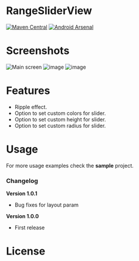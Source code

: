 # RangeSliderView
[![Maven Central](https://maven-badges.herokuapp.com/maven-central/com.github.channguyen/rsv/badge.svg)](https://maven-badges.herokuapp.com/maven-central/com.github.channguyen/rsv)
[![Android Arsenal](https://img.shields.io/badge/Android%20Arsenal-RangeSliderView-green.svg?style=flat)](https://android-arsenal.com/details/1/2511)

# Screenshots
![Main screen](/screenshots/sc.png)
![image](https://github.com/thows/llsmp/blob/master/sliderview-master/screenshots/sc.png)
![image](https://github.com/thows/llsmp/blob/master/sliderview-master/screenshots/sc1.png)
# Features
- Ripple effect.
- Option to set custom colors for slider.
- Option to set custom height for slider.
- Option to set custom radius for slider.

# Usage



For more usage examples check the **sample** project.

### Changelog

**Version 1.0.1**
+ Bug fixes for layout param


**Version 1.0.0**
+ First release


# License

```
